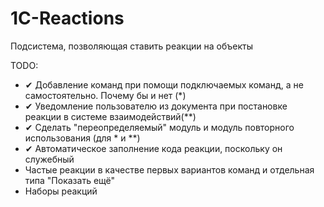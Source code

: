 # 1C-Reactions
Подсистема, позволяющая ставить реакции на объекты

TODO:
- ✔ Добавление команд при помощи подключаемых команд, а не самостоятельно. Почему бы и нет (\*)
- ✔ Уведомление пользователю из документа при постановке реакции в системе взаимодействий(\*\*) 
- ✔ Сделать "переопределяемый" модуль и модуль повторного использования (для \* и \*\*)
- ✔ Автоматическое заполнение кода реакции, поскольку он служебный
- Частые реакции в качестве первых вариантов команд и отдельная типа "Показать ещё"
- Наборы реакций
